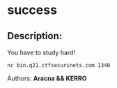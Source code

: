
# success
## Description:
You have to study hard!

`nc bin.q21.ctfsecurinets.com 1340`

Authors: **Aracna && KERRO**

